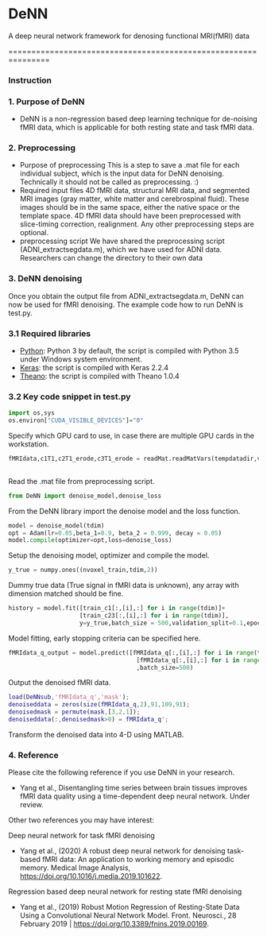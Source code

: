 # DeNN
A deep neural network framework for denosing functional MRI(fMRI) data

===============================================================
### Instruction

### 1. Purpose of DeNN
- DeNN is a non-regression based deep learning technique for de-noising fMRI data, which is applicable for both resting state and task fMRI data.

### 2. Preprocessing
* Purpose of preprocessing
  This is a step to save a .mat file for each individual subject, which is the input data for DeNN denoising. Technically it should not be called as preprocessing. :)
* Required input files
4D fMRI data, structural MRI data, and segmented MRI images (gray matter, white matter and cerebrospinal fluid). These images should be in the same space, either the native space or the template space.
4D fMRI data should have been preprocessed with slice-timing correction, realignment. Any other preprocessing steps are optional.
* preprocessing script
We have shared the preprocessing script (ADNI_extractsegdata.m), which we have used for ADNI data. Researchers can change the directory to their own data
### 3. DeNN denoising
Once you obtain the output file from ADNI_extractsegdata.m, DeNN can now be used for fMRI denoising. The example code how to run DeNN is test.py. 
### 3.1 Required libraries
- [Python](https://www.python.org/downloads/): Python 3 by default, the script is compiled with Python 3.5 under Windows system environment.
- [Keras](https://keras.io/): the script is compiled with Keras 2.2.4
- [Theano](http://deeplearning.net/software/theano/): the script is compiled with Theano 1.0.4
### 3.2 Key code snippet in test.py
```python
import os,sys
os.environ["CUDA_VISIBLE_DEVICES"]="0"
```
Specify which GPU card to use, in case there are multiple GPU cards in the workstation.

```python
fMRIdata,c1T1,c2T1_erode,c3T1_erode = readMat.readMatVars(tempdatadir,varname=('fMRIdata','c1T1','c2T1_erode',
                                                                               'c3T1_erode'))
```
Read the .mat file from preprocessing script.

```python
from DeNN import denoise_model,denoise_loss
```
From the DeNN library import the denoise model and the loss function.

```python
model = denoise_model(tdim)
opt = Adam(lr=0.05,beta_1=0.9, beta_2 = 0.999, decay = 0.05)
model.compile(optimizer=opt,loss=denoise_loss)
```
Setup the denoising model, optimizer and compile the model.

```python
y_true = numpy.ones((nvoxel_train,tdim,2))
```
Dummy true data (True signal in fMRI data is unknown), any array with dimension matched should be fine.

```python
history = model.fit([train_c1[:,[i],:] for i in range(tdim)]+
                    [train_c23[:,[i],:] for i in range(tdim)],
                    y=y_true,batch_size = 500,validation_split=0.1,epochs = epochs)  
```
Model fitting, early stopping criteria can be specified here.

```python
fMRIdata_q_output = model.predict([fMRIdata_q[:,[i],:] for i in range(tdim)]+
                                    [fMRIdata_q[:,[i],:] for i in range(tdim)]
                                    ,batch_size=500)
```
Output the denoised fMRI data.

```matlab
load(DeNNsub,'fMRIdata_q','mask');
denoiseddata = zeros(size(fMRIdata_q,2),91,109,91);
denoisedmask = permute(mask,[3,2,1]);
denoiseddata(:,denoisedmask>0) = fMRIdata_q';
```
Transform the denoised data into 4-D using MATLAB.

### 4. Reference
Please cite the following reference if you use DeNN in your research.
* Yang et al., Disentangling time series between brain tissues improves fMRI data quality using a time-dependent deep neural network. Under review.

Other two references you may have interest:

Deep neural network for task fMRI denoising
* Yang et al., (2020) A robust deep neural network for denoising task-based fMRI data: An application to working memory and episodic memory. Medical Image Analysis, https://doi.org/10.1016/j.media.2019.101622.

Regression based deep neural network for resting state fMRI denoising
* Yang et al., (2019) Robust Motion Regression of Resting-State Data Using a Convolutional Neural Network Model. Front. Neurosci., 28 February 2019 | https://doi.org/10.3389/fnins.2019.00169.

